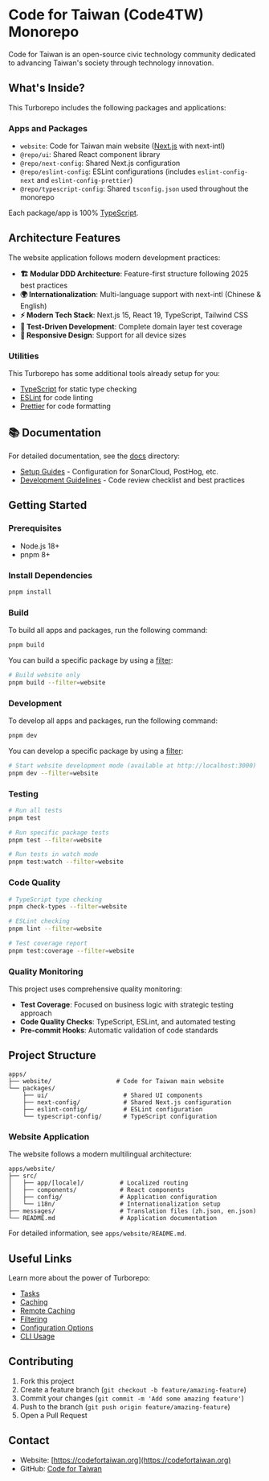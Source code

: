 # Code for Taiwan (Code4TW) Monorepo

Code for Taiwan is an open-source civic technology community dedicated to advancing Taiwan's society through technology innovation.

## What's Inside?

This Turborepo includes the following packages and applications:

### Apps and Packages

- `website`: Code for Taiwan main website ([Next.js](https://nextjs.org/) with next-intl)
- `@repo/ui`: Shared React component library
- `@repo/next-config`: Shared Next.js configuration
- `@repo/eslint-config`: ESLint configurations (includes `eslint-config-next` and `eslint-config-prettier`)
- `@repo/typescript-config`: Shared `tsconfig.json` used throughout the monorepo

Each package/app is 100% [TypeScript](https://www.typescriptlang.org/).

## Architecture Features

The website application follows modern development practices:

- **🏗️ Modular DDD Architecture**: Feature-first structure following 2025 best practices
- **🌍 Internationalization**: Multi-language support with next-intl (Chinese & English)
- **⚡ Modern Tech Stack**: Next.js 15, React 19, TypeScript, Tailwind CSS
- **🧪 Test-Driven Development**: Complete domain layer test coverage
- **📱 Responsive Design**: Support for all device sizes

### Utilities

This Turborepo has some additional tools already setup for you:

- [TypeScript](https://www.typescriptlang.org/) for static type checking
- [ESLint](https://eslint.org/) for code linting
- [Prettier](https://prettier.io) for code formatting

## 📚 Documentation

For detailed documentation, see the [docs](./docs/) directory:

- [Setup Guides](./docs/setup/) - Configuration for SonarCloud, PostHog, etc.
- [Development Guidelines](./docs/development/) - Code review checklist and best practices

## Getting Started

### Prerequisites

- Node.js 18+
- pnpm 8+

### Install Dependencies

```bash
pnpm install
```

### Build

To build all apps and packages, run the following command:

```bash
pnpm build
```

You can build a specific package by using a [filter](https://turborepo.com/docs/crafting-your-repository/running-tasks#using-filters):

```bash
# Build website only
pnpm build --filter=website
```

### Development

To develop all apps and packages, run the following command:

```bash
pnpm dev
```

You can develop a specific package by using a [filter](https://turborepo.com/docs/crafting-your-repository/running-tasks#using-filters):

```bash
# Start website development mode (available at http://localhost:3000)
pnpm dev --filter=website
```

### Testing

```bash
# Run all tests
pnpm test

# Run specific package tests
pnpm test --filter=website

# Run tests in watch mode
pnpm test:watch --filter=website
```

### Code Quality

```bash
# TypeScript type checking
pnpm check-types --filter=website

# ESLint checking
pnpm lint --filter=website

# Test coverage report
pnpm test:coverage --filter=website
```

### Quality Monitoring

This project uses comprehensive quality monitoring:

- **Test Coverage**: Focused on business logic with strategic testing approach
- **Code Quality Checks**: TypeScript, ESLint, and automated testing
- **Pre-commit Hooks**: Automatic validation of code standards

## Project Structure

```
apps/
├── website/                  # Code for Taiwan main website
└── packages/
    ├── ui/                     # Shared UI components
    ├── next-config/            # Shared Next.js configuration
    ├── eslint-config/          # ESLint configuration
    └── typescript-config/      # TypeScript configuration
```

### Website Application

The website follows a modern multilingual architecture:

```
apps/website/
├── src/
│   ├── app/[locale]/          # Localized routing
│   ├── components/            # React components
│   ├── config/                # Application configuration
│   └── i18n/                  # Internationalization setup
├── messages/                  # Translation files (zh.json, en.json)
└── README.md                  # Application documentation
```

For detailed information, see `apps/website/README.md`.

## Useful Links

Learn more about the power of Turborepo:

- [Tasks](https://turborepo.com/docs/crafting-your-repository/running-tasks)
- [Caching](https://turborepo.com/docs/crafting-your-repository/caching)
- [Remote Caching](https://turborepo.com/docs/core-concepts/remote-caching)
- [Filtering](https://turborepo.com/docs/crafting-your-repository/running-tasks#using-filters)
- [Configuration Options](https://turborepo.com/docs/reference/configuration)
- [CLI Usage](https://turborepo.com/docs/reference/command-line-reference)

## Contributing

1. Fork this project
2. Create a feature branch (`git checkout -b feature/amazing-feature`)
3. Commit your changes (`git commit -m 'Add some amazing feature'`)
4. Push to the branch (`git push origin feature/amazing-feature`)
5. Open a Pull Request

## Contact

- Website: [https://codefortaiwan.org](https://codefortaiwan.org)
- GitHub: [Code for Taiwan](https://github.com/Michael0520/code4tw)

